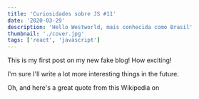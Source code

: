 ```yaml
---
title: 'Curiosidades sobre JS #11'
date: '2020-03-29'
description: 'Hello Westworld, mais conhecida como Brasil'
thumbnail: './cover.jpg'
tags: ['react', 'javascript']
---
```


This is my first post on my new fake blog! How exciting!

I'm sure I'll write a lot more interesting things in the future.

Oh, and here's a great quote from this Wikipedia on
